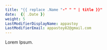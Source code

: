 ```yaml
---
title: "{{ replace .Name "-" " " | title }}"
date:  {{ .Date }}
weight: 5
LastModifierDisplayName: appastoy
LastModifierEmail: appastoy82@gmail.com
---
```


Lorem Ipsum.   